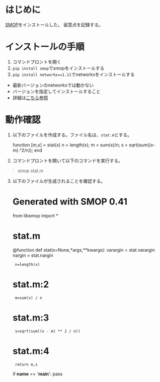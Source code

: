 # はじめに

[SMOP](https://github.com/victorlei/smop)をインストールした。
留意点を記録する。

# インストールの手順

1. コマンドプロントを開く
2. `pip install smop`でsmopをインストールする
3. `pip install networkx==1.11`でnetworkxをインストールする
  * 最新バージョンのnetworkxでは動かない
  * バージョンを指定してインストールすること
  * 詳細は[こちら参照](https://github.com/victorlei/smop/issues/165)

# 動作確認

1. 以下のファイルを作成する。ファイル名は、`stat.m`とする。


    function [m,s] = stat(x)
        n = length(x);
        m = sum(x)/n;
        s = sqrt(sum((x-m).^2/n));
    end
2. コマンドプロントを開いて以下のコマンドを実行する。
> smop stat.m
3. 以下のファイルが生成されることを確認する。


    # Generated with SMOP  0.41
    from libsmop import *
    # stat.m


    @function
    def stat(x=None,*args,**kwargs):
        varargin = stat.varargin
        nargin = stat.nargin

        n=length(x)
    # stat.m:2
        m=sum(x) / n
    # stat.m:3
        s=sqrt(sum((x - m) ** 2 / n))
    # stat.m:4
        return m,s

    if __name__ == '__main__':
        pass
